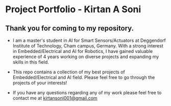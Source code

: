 # Project Portfolio - Kirtan A Soni

## Thank you for coming to my repository.

- I am a master's student in AI for Smart Sensors/Actuators at Deggendorf Institute of Technology, Cham campus, Germany. With a strong interest in Embedded/Electrical and AI for Robotics, I have gained valuable experience of 4 years working on diverse projects and expanding my skills in this field. 

- This repo contains a collection of my best projects of Embedded/Electrical and AI field. Please feel free to go through the projects of your interests!

- If you have any questions regarding any of my work please feel free to contact me at kirtansoni001@gmail.com

